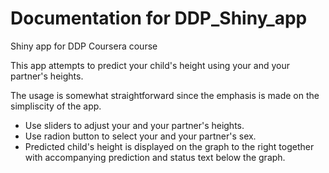 # Documentation for DDP_Shiny_app
Shiny app for DDP Coursera course

This app attempts to predict your child's height using your and your partner's heights.

The usage is somewhat straightforward since the emphasis is made on the simpliscity of the app.

- Use sliders to adjust your and your partner's heights.
- Use radion button to select your and your partner's sex.
- Predicted child's height is displayed on the graph to the right together with accompanying prediction and status text below the graph.